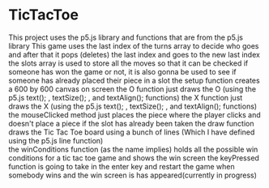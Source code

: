 # TicTacToe

This project uses the p5.js library and functions that are from the p5.js library 
This game uses the last index of the turns array to decide who goes and after that it pops (deletes) the last index and goes to the new last index 
the slots array is used to store all the moves so that it can be checked if someone has won the game or not, it is also gonna be used to see if someone has already placed their piece in a slot 
the setup function creates a 600 by 600 canvas on screen
the O function just draws the O (using the p5.js text(); , textSize(); , and textAlign(); functions)
the X function just draws the X (using the p5.js text(); , textSize(); , and textAlign(); functions)
the mouseClicked method just places the piece where the player clicks and doesn't place a piece if the slot has already been taken 
the draw function draws the Tic Tac Toe board using a bunch of lines (Which I have defined using the p5.js line function)  
the winConditions function (as the name implies) holds all the possible win conditions for a tic tac toe game and shows the win screen
the keyPressed function is going to take in the enter key and restart the game when somebody wins and the win screen is has appeared(currently in progress)
